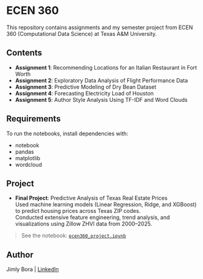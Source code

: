 # ECEN 360

This repository contains assignments and my semester project from ECEN 360 (Computational Data Science) at Texas A&M University.

## Contents

- **Assignment 1**: Recommending Locations for an Italian Restaurant in Fort Worth  
- **Assignment 2**: Exploratory Data Analysis of Flight Performance Data  
- **Assignment 3**: Predictive Modeling of Dry Bean Dataset
- **Assignment 4**: Forecasting Electricity Load of Houston
- **Assignment 5**: Author Style Analysis Using TF-IDF and Word Clouds

## Requirements

To run the notebooks, install dependencies with:
- notebook
- pandas
- matplotlib
- wordcloud

## Project

- **Final Project**: Predictive Analysis of Texas Real Estate Prices  
  Used machine learning models (Linear Regression, Ridge, and XGBoost) to predict housing prices across Texas ZIP codes.  
  Conducted extensive feature engineering, trend analysis, and visualizations using Zillow ZHVI data from 2000–2025.

> See the notebook: [`ecen360_project.ipynb`](./ecen360_project.ipynb)

## Author

Jimly Bora | [LinkedIn](https://www.linkedin.com/in/jimlybora)


